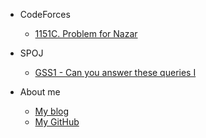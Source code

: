 -   CodeForces
    -   [1151C. Problem for Nazar](/CodeForces/1151C.md)

-   SPOJ
    -   [GSS1 - Can you answer these queries I](/SPOJ/GSS1.md)

-   About me
    -   [My blog](https://www.cometeme.tech)
    -   [My GitHub](https://github.com/cometeme)